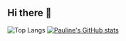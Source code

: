 ## Hi there 👋
<!--
**iamnjoki/iamnjoki** is a ✨ _special_ ✨ repository because its `README.md` (this file) appears on your GitHub profile.

Here are some ideas to get you started:

- 🔭 I’m currently working on ...
- 🌱 I’m currently learning ...
- 👯 I’m looking to collaborate on ...
- 🤔 I’m looking for help with ...
- 💬 Ask me about ...
- 📫 How to reach me: ...
- 😄 Pronouns: ...
- ⚡ Fun fact: ...
-->
![Top Langs](https://github-readme-stats.vercel.app/api/top-langs/?username=iamnjoki&theme=tokyonight)
[![Pauline's GitHub stats](https://github-readme-stats.vercel.app/api?username=iamnjoki)](https://github.com/iamnjoki/github-readme-stats&show_icons=true)
